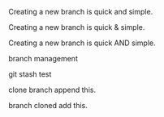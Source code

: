 
Creating a new branch is quick and simple.

Creating a new branch is quick & simple.

Creating a new branch is quick AND simple.

branch management

git stash test

clone branch append this.

branch cloned add this.
